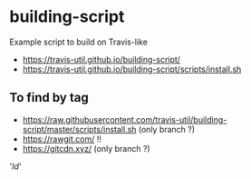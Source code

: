 # building-script
Example script to build on Travis-like

* https://travis-util.github.io/building-script/
* https://travis-util.github.io/building-script/scripts/install.sh

## To find by tag
* https://raw.githubusercontent.com/travis-util/building-script/master/scripts/install.sh (only branch ?)
* https://rawgit.com/ !!
* https://gitcdn.xyz/ (only branch ?)

'$Id$'
